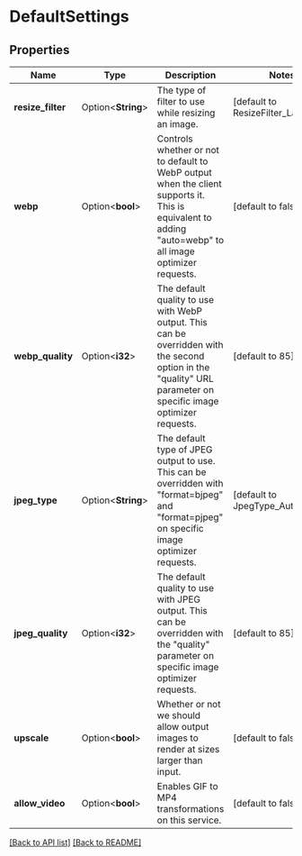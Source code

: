 # DefaultSettings

## Properties

Name | Type | Description | Notes
------------ | ------------- | ------------- | -------------
**resize_filter** | Option<**String**> | The type of filter to use while resizing an image. | [default to ResizeFilter_Lanczos3]
**webp** | Option<**bool**> | Controls whether or not to default to WebP output when the client supports it. This is equivalent to adding \"auto=webp\" to all image optimizer requests.  | [default to false]
**webp_quality** | Option<**i32**> | The default quality to use with WebP output. This can be overridden with the second option in the \"quality\" URL parameter on specific image optimizer requests.  | [default to 85]
**jpeg_type** | Option<**String**> | The default type of JPEG output to use. This can be overridden with \"format=bjpeg\" and \"format=pjpeg\" on specific image optimizer requests.  | [default to JpegType_Auto]
**jpeg_quality** | Option<**i32**> | The default quality to use with JPEG output. This can be overridden with the \"quality\" parameter on specific image optimizer requests.  | [default to 85]
**upscale** | Option<**bool**> | Whether or not we should allow output images to render at sizes larger than input.  | [default to false]
**allow_video** | Option<**bool**> | Enables GIF to MP4 transformations on this service. | [default to false]

[[Back to API list]](../README.md#documentation-for-api-endpoints) [[Back to README]](../README.md)


